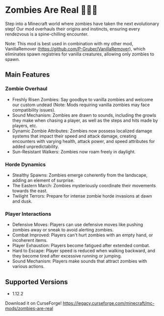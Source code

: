 # Zombies Are Real 🧟‍♂️🌌
Step into a Minecraft world where zombies have taken the next evolutionary step! Our mod overhauls their origins and instincts, ensuring every rendezvous is a spine-chilling encounter.

Note: This mod is best used in combination with my other mod, VanillaRemover (https://github.com/P-Gruber/VanillaRemover), which eliminates spawn registries for vanilla creatures, allowing only zombies to spawn.

## Main Features
### Zombie Overhaul
- Freshly Risen Zombies: Say goodbye to vanilla zombies and welcome our custom undead (Note: Mods requiring vanilla zombies may face compatibility issues).
- Sound Mechanism: Zombies are drawn to sounds, including the growls they make when chasing a player, as well as the steps and hits made by players, etc. 
- Dynamic Zombie Attributes: Zombies now possess localized damage systems that impact their speed and attack damage, creating encounters with varying health, attack power, and speed attributes for added unpredictability.
- Sun-Resistant Walkers: Zombies now roam freely in daylight.

### Horde Dynamics
- Stealthy Spawns: Zombies emerge coherently from the landscape, adding an element of surprise.
- The Eastern March: Zombies mysteriously coordinate their movements towards the east.
- Twilight Terrors: Prepare for intense zombie horde invasions at dawn and dusk.

### Player Interactions
- Defensive Moves: Players can use defensive moves like pushing zombies away or sneak to avoid alerting zombies.
- Combat Improved: Players can't hurt zombies with an empty hand, or incoherent items.
- Player Exhaustion: Players become fatigued after extended combat.
- Hard to Escape: Player speed is reduced when walking backward, and they become tired after excessive running or jumping.
- Sound Mechanism: Players make sounds that attract zombies with various actions.

## Supported Versions

- 1.12.2

Download it on CurseForge! https://legacy.curseforge.com/minecraft/mc-mods/zombies-are-real
